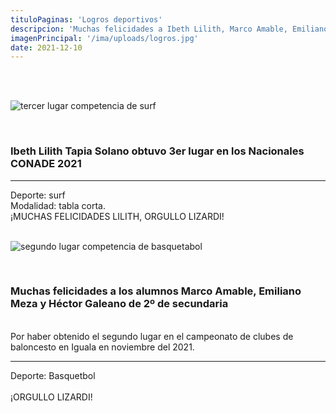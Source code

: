 ```yaml
---
tituloPaginas: 'Logros deportivos'
descripcion: 'Muchas felicidades a Ibeth Lilith, Marco Amable, Emiliano Meza y Héctor Galeano por sus logros deportivos.'
imagenPrincipal: '/ima/uploads/logros.jpg'
date: 2021-12-10
---
```



<br>

<!-- 
aqui un boton
<a href="/ima/uploads/halloween.pdf" class="btn"> Descargar presentación realizada por los alumnos de 3er semestre de CCH </a> -->

<br>

![tercer lugar competencia de surf](/ima/uploads/surf.jpg)

<br>

### Ibeth Lilith Tapia Solano obtuvo 3er lugar en los Nacionales CONADE 2021<br>
<hr>
Deporte: surf <br>
Modalidad: tabla corta.
<br>
¡MUCHAS FELICIDADES LILITH, ORGULLO LIZARDI!
<br>
<br>

![segundo lugar competencia de basquetabol](/ima/uploads/basquet.jpg)

<br>

### Muchas felicidades a los alumnos Marco Amable, Emiliano Meza y Héctor Galeano de 2º de secundaria 
<br>
Por haber obtenido el segundo lugar en el campeonato de clubes de baloncesto en Iguala en noviembre del 2021. 
<hr>
Deporte: Basquetbol <br>
<br>
¡ORGULLO LIZARDI!






